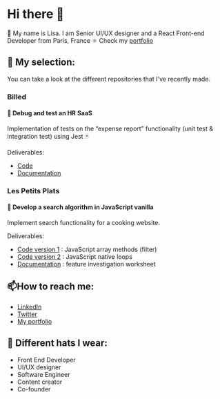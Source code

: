 # Hi there 👋
🦄 My name is Lisa. I am Senior UI/UX designer and a React Front-end Developer from Paris, France ⚛️ Check my [portfolio](https://www.lisafrontdev.com/)

## 🔭 My selection:
You can take a look at the different repositories that I've recently made.

### Billed
#### 🐞 Debug and test an HR SaaS 
Implementation of tests on the “expense report” functionality (unit test & integration test) using Jest 🃏

Deliverables:
- [Code](https://github.com/LilouCode/LisaLox_9_29032022)
- [Documentation](https://quiver-unicorn-0a5.notion.site/Billed-a133da246e314764b094652af29c71db)

### Les Petits Plats
#### 🔎 Develop a search algorithm in JavaScript vanilla
Implement search functionality for a cooking website.

Deliverables:
- [Code version 1](https://github.com/LilouCode/LisaLox_7_28022022/tree/algorithm1) : JavaScript array methods (filter)
- [Code version 2](https://github.com/LilouCode/LisaLox_7_28022022/tree/algorithm2) : JavaScript native loops
- [Documentation](https://quiver-unicorn-0a5.notion.site/Les-Petits-Plats-1e1b4e7bf9e2435082a76bd89b73a22c) : feature investigation worksheet

## 📫How to reach me:
 - [LinkedIn](https://www.linkedin.com/in/lisa-lox-frontdev/)
 - [Twitter](https://twitter.com/LilouCode)
 - [My portfolio](https://www.lisafrontdev.com/)
 
 ## 🧢 Different hats I wear:
 - Front End Developer
 - UI/UX designer
 - Software Engineer
 - Content creator
 - Co-founder
<!--
**LilouCode/LilouCode** is a ✨ _special_ ✨ repository because its `README.md` (this file) appears on your GitHub profile.

Here are some ideas to get you started:

- 🔭 I’m currently working on ...
- 🌱 I’m currently learning ...
- 👯 I’m looking to collaborate on ...
- 🤔 I’m looking for help with ...
- 💬 Ask me about ...
- 📫 How to reach me: ...
- 😄 Pronouns: ...
- ⚡ Fun fact: ...
-->
